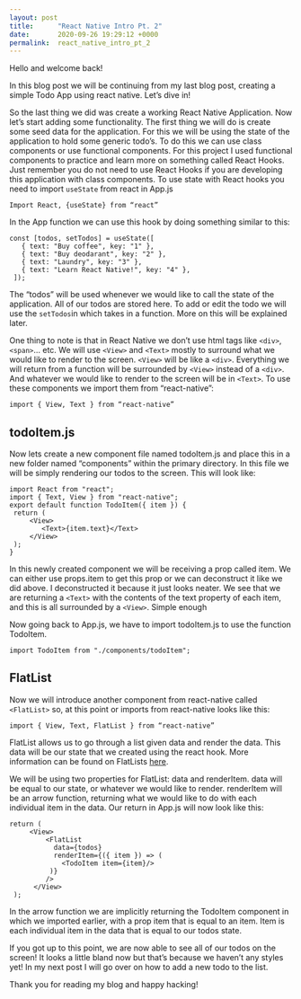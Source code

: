 ```yaml
---
layout: post
title:      "React Native Intro Pt. 2"
date:       2020-09-26 19:29:12 +0000
permalink:  react_native_intro_pt_2
---
```



Hello and welcome back! 

In this blog post we will be continuing from my last blog post, creating a simple Todo App using react native. Let’s dive in! 

So the last thing we did was create a working React Native Application. Now let’s start adding some functionality. The first thing we will do is create some seed data for the application. For this we will be using the state of the application to hold some generic todo’s. To do this we can use class components or use functional components. For this project I used functional components to practice and learn more on something called React Hooks. Just remember you do not need to use React Hooks if you are developing this application with class components. To use state with React hooks you need to import `useState` from react in App.js

`Import React, {useState} from “react”`

In the App function we can use this hook by doing something similar to this: 

```
const [todos, setTodos] = useState([
   { text: "Buy coffee", key: "1" }, 
   { text: "Buy deodarant", key: "2" },
   { text: "Laundry", key: "3" },
   { text: "Learn React Native!", key: "4" },
 ]);
 ```

The “todos” will be used whenever we would like to call the state of the application. All of our todos are stored here. To add or edit the todo we will use the `setTodos`in which takes in a function. More on this will be explained later. 

One thing to note is that in React Native we don’t use html tags like `<div>`, `<span>`... etc. We will use `<View>` and `<Text>` mostly to surround what we would like to render to the screen. `<View>` will be like a `<div>`. Everything we will return from a function will be surrounded by `<View>` instead of a `<div>`. And whatever we would like to render to the screen will be in `<Text>`. To use these components we import them from “react-native”:

`import { View, Text } from “react-native” `

## todoItem.js

Now lets create a new component file named todoItem.js and place this in a new folder named “components” within the primary directory. In this file we will be simply rendering our todos to the screen. This will look like: 
```
import React from "react";
import { Text, View } from "react-native";
export default function TodoItem({ item }) {
 return (
     <View>
        <Text>{item.text}</Text>
     </View>
 );
}
```
In this newly created component we will be receiving a prop called item. We can either use props.item to get this prop or we can deconstruct it like we did above. I deconstructed it because it just looks neater. We see that we are returning a `<Text>` with the contents of the text property of each item, and this is all surrounded by a `<View>`. Simple enough 

Now going back to App.js, we have to import todoItem.js to use the function TodoItem. 

`import TodoItem from "./components/todoItem";`


## FlatList
Now we will introduce another component from react-native called `<FlatList>` so, at this point or imports from react-native looks like this: 

`import { View, Text, FlatList } from “react-native” `

FlatList allows us to go through a list given data and render the data. This data will be our state that we created using the react hook. More information can be found on FlatLists [here](https://reactnative.dev/docs/flatlist.html).

We will be using two properties for FlatList: data and renderItem. data will be equal to our state, or whatever we would like to render. renderItem will be an arrow function, returning what we would like to do with each individual item in the data. Our return in App.js will now look like this: 
```
return (
     <View>
         <FlatList
           data={todos}
           renderItem={({ item }) => (
             <TodoItem item={item}/>
          )}
         />
      </View>
 );
```

In the arrow function we are implicitly returning the TodoItem component in which we imported earlier, with a prop item that is equal to an item. Item is each individual item in the data that is equal to our todos state. 

If you got up to this point, we are now able to see all of our todos on the screen! It looks a little bland now but that’s because we haven’t any styles yet! In my next post I will go over on how to add a new todo to the list. 

Thank you for reading my blog and happy hacking! 

